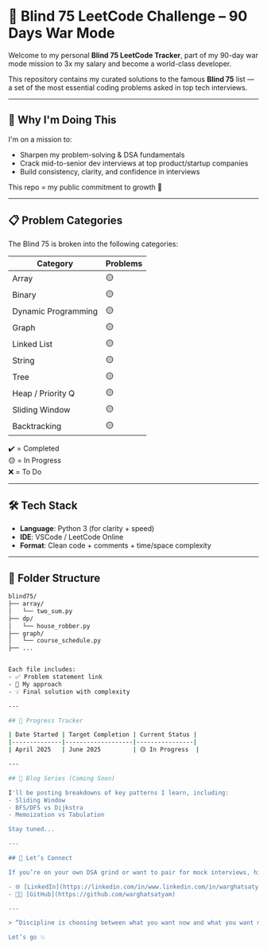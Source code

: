 # 🧠 Blind 75 LeetCode Challenge – 90 Days War Mode

Welcome to my personal **Blind 75 LeetCode Tracker**, part of my 90-day war mode mission to 3x my salary and become a world-class developer.

This repository contains my curated solutions to the famous **Blind 75** list — a set of the most essential coding problems asked in top tech interviews.

---

## 📍 Why I'm Doing This

I'm on a mission to:
- Sharpen my problem-solving & DSA fundamentals
- Crack mid-to-senior dev interviews at top product/startup companies
- Build consistency, clarity, and confidence in interviews

This repo = my public commitment to growth 💪

---

## 📋 Problem Categories

The Blind 75 is broken into the following categories:

| Category            | Problems |
|---------------------|----------|
| Array               | 🟡        |
| Binary              | 🟡        |
| Dynamic Programming | 🟡        |
| Graph               | 🟡        |
| Linked List         | 🟡        |
| String              | 🟡        |
| Tree                | 🟡        |
| Heap / Priority Q   | 🟡        |
| Sliding Window      | 🟡        |
| Backtracking        | 🟡        |

✔️ = Completed  
🟡 = In Progress  
❌ = To Do

---

## 🛠️ Tech Stack

- **Language**: Python 3 (for clarity + speed)
- **IDE**: VSCode / LeetCode Online
- **Format**: Clean code + comments + time/space complexity

---

## 📁 Folder Structure

```bash
blind75/
├── array/
│   └── two_sum.py
├── dp/
│   └── house_robber.py
├── graph/
│   └── course_schedule.py
├── ...


Each file includes:
- ✅ Problem statement link
- 🧠 My approach
- 💡 Final solution with complexity

---

## 🧭 Progress Tracker

| Date Started | Target Completion | Current Status |
|--------------|-------------------|----------------|
| April 2025   | June 2025         | 🟡 In Progress  |

---

## 🧵 Blog Series (Coming Soon)

I'll be posting breakdowns of key patterns I learn, including:
- Sliding Window
- BFS/DFS vs Dijkstra
- Memoization vs Tabulation

Stay tuned...

---

## 🤝 Let’s Connect

If you’re on your own DSA grind or want to pair for mock interviews, hit me up!

- 🌐 [LinkedIn](https://linkedin.com/in/www.linkedin.com/in/warghatsatyam)
- 🧑‍💻 [GitHub](https://github.com/warghatsatyam)

---

> “Discipline is choosing between what you want now and what you want most.” – Abraham Lincoln

Let’s go 💥
